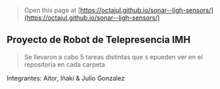
> Open this page at [https://octajul.github.io/sonar--ligh-sensors/](https://octajul.github.io/sonar--ligh-sensors/)

## Proyecto de Robot de Telepresencia IMH

>Se llevaron a cabo 5 tareas distintas que s epueden ver en el repositoria en cada carpeta
>

Integrantes: Aitor, Iñaki & Julio Gonzalez
